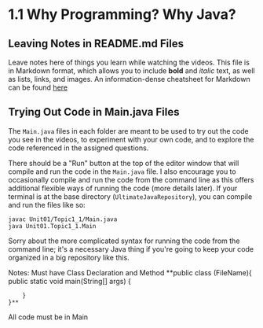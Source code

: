 # 1.1 Why Programming? Why Java? 

## Leaving Notes in README.md Files

Leave notes here of things you learn while watching the videos. This file is in Markdown format, which allows you to include **bold** and _italic_ text, as well as lists, links, and images. An information-dense cheatsheet for Markdown can be found [here](https://github.com/adam-p/markdown-here/wiki/Markdown-Cheatsheet)

## Trying Out Code in Main.java Files

The `Main.java` files in each folder are meant to be used to try out the code you see in the videos, to experiment with your own code, and to explore the code referenced in the assigned questions. 

There should be a "Run" button at the top of the editor window that will compile and run the code in the `Main.java` file. I also encourage you to occasionally compile and run the code from the command line as this offers additional flexible ways of running the code (more details later). If your terminal is at the base directory (`UltimateJavaRepository`), you can compile and run the files like so:

```
javac Unit01/Topic1_1/Main.java
java Unit01.Topic1_1.Main
```

Sorry about the more complicated syntax for running the code from the command line; it's a necessary Java thing if you're going to keep your code organized in a big repository like this.

Notes:
Must have Class Declaration and Method
    **public class (FileName){
        public static void main(String[] args) {

        }
    }**
All code must be in Main
